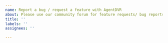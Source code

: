 ```yaml
---
name: Report a bug / request a feature with AgentDVR
about: Please use our community forum for feature requests/ bug reports about AgentDVR
title: ''
labels: ''
assignees: ''

---
```



